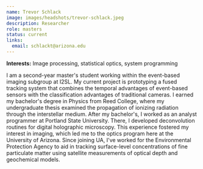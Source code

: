 ```yaml
---
name: Trevor Schlack
image: images/headshots/trevor-schlack.jpeg
description: Researcher
role: masters
status: current
links:
  email: schlackt@arizona.edu
---
```

**Interests:** Image processing, statistical optics, system programming

 I am a second-year master's student working within the event-based imaging subgroup at I2SL. My current project is prototyping a fused tracking system that combines the temporal advantages of event-based sensors with the classification advantages of traditional cameras. I earned my bachelor's degree in Physics from Reed College, where my undergraduate thesis examined the propagation of ionizing radiation through the interstellar medium. After my bachelor's, I worked as an analyst programmer at Portland State University. There, I developed deconvolution routines for digital holographic microscopy. This experience fostered my interest in imaging, which led me to the optics program here at the University of Arizona. Since joining UA, I've worked for the Environmental Protection Agency to aid in tracking surface-level concentrations of fine particulate matter using satellite measurements of optical depth and geochemical models.
